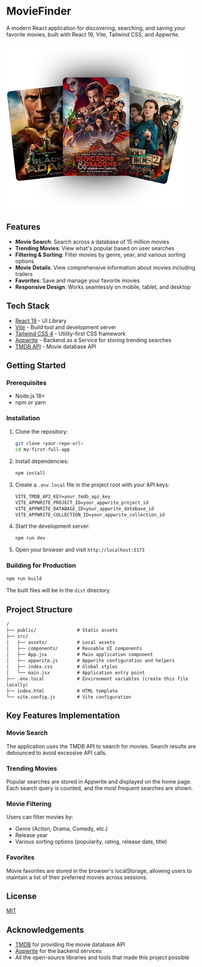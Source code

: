 # MovieFinder

A modern React application for discovering, searching, and saving your favorite movies, built with React 19, Vite, Tailwind CSS, and Appwrite.

![MovieFinder Screenshot](/public/hero.png)

## Features

- **Movie Search**: Search across a database of 15 million movies
- **Trending Movies**: View what's popular based on user searches
- **Filtering & Sorting**: Filter movies by genre, year, and various sorting options
- **Movie Details**: View comprehensive information about movies including trailers
- **Favorites**: Save and manage your favorite movies
- **Responsive Design**: Works seamlessly on mobile, tablet, and desktop

## Tech Stack

- [React 19](https://react.dev/) - UI Library
- [Vite](https://vitejs.dev/) - Build tool and development server
- [Tailwind CSS 4](https://tailwindcss.com/) - Utility-first CSS framework
- [Appwrite](https://appwrite.io/) - Backend as a Service for storing trending searches
- [TMDB API](https://www.themoviedb.org/documentation/api) - Movie database API

## Getting Started

### Prerequisites

- Node.js 18+
- npm or yarn

### Installation

1. Clone the repository:

   ```sh
   git clone <your-repo-url>
   cd my-first-full-app
   ```

2. Install dependencies:

   ```sh
   npm install
   ```

3. Create a `.env.local` file in the project root with your API keys:

   ```
   VITE_TMDB_API_KEY=your_tmdb_api_key
   VITE_APPWRITE_PROJECT_ID=your_appwrite_project_id
   VITE_APPWRITE_DATABASE_ID=your_appwrite_database_id
   VITE_APPWRITE_COLLECTION_ID=your_appwrite_collection_id
   ```

4. Start the development server:

   ```sh
   npm run dev
   ```

5. Open your browser and visit `http://localhost:5173`

### Building for Production

```sh
npm run build
```

The built files will be in the `dist` directory.

## Project Structure

```
/
├── public/               # Static assets
├── src/
│   ├── assets/           # Local assets
│   ├── components/       # Reusable UI components
│   ├── App.jsx           # Main application component
│   ├── appwrite.js       # Appwrite configuration and helpers
│   ├── index.css         # Global styles
│   └── main.jsx          # Application entry point
├── .env.local            # Environment variables (create this file locally)
├── index.html            # HTML template
└── vite.config.js        # Vite configuration
```

## Key Features Implementation

### Movie Search

The application uses the TMDB API to search for movies. Search results are debounced to avoid excessive API calls.

### Trending Movies

Popular searches are stored in Appwrite and displayed on the home page. Each search query is counted, and the most frequent searches are shown.

### Movie Filtering

Users can filter movies by:

- Genre (Action, Drama, Comedy, etc.)
- Release year
- Various sorting options (popularity, rating, release date, title)

### Favorites

Movie favorites are stored in the browser's localStorage, allowing users to maintain a list of their preferred movies across sessions.

## License

[MIT](LICENSE)

## Acknowledgements

- [TMDB](https://www.themoviedb.org/) for providing the movie database API
- [Appwrite](https://appwrite.io/) for the backend services
- All the open-source libraries and tools that made this project possible
